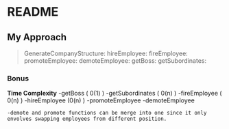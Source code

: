 # README

## My Approach
   > GenerateCompanyStructure:
   > hireEmployee:
   > fireEmployee:
   > promoteEmployee:
   > demoteEmployee:
   > getBoss:
   > getSubordinates:


### Bonus
  **Time Complexity**
    -getBoss ( 0(1) )
    -getSubordinates ( 0(n) )
    -fireEmployee ( 0(n) )
    -hireEmployee (0(n) )
    -promoteEmployee
    -demoteEmployee

    -demote and promote functions can be merge into one since it only envolves swapping employees from different position.
